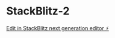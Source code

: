# StackBlitz-2

[Edit in StackBlitz next generation editor ⚡️](https://stackblitz.com/~/github.com/trilok3003/StackBlitz-2)